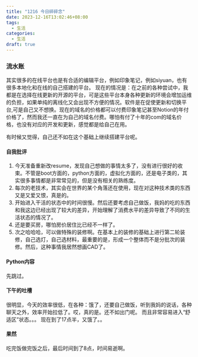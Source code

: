 ```yaml
---
title: "1216 今日碎碎念"
date: 2023-12-16T13:02:46+08:00
tags:
  - 生活
categories:
  - 生活
draft: true
---
```


### 流水账
其实很多的在线平台也是有合适的编辑平台，例如印象笔记，例如siyuan，也有很多本地化和在线的自己搭建的平台。
现在的情况是：在之前的各种尝试中，我都是在选择在线更新的开源的平台，可是这些平台本身各种更新的环境会增加运维的负担，如果单纯的离线化又会出现不方便的情况。软件是在促使更新和切换平台,可是自己又不想换。现在的域名的价格都可以付费印象笔记甚至Notion的年付价格了，然而我还一直在为自己的域名付费。哪怕有付了十年的com的域名价格，也没有对应的开发和更新，感觉都是给自己在用。

有时候又觉得，自己还不如在这个基础上继续搭建平台呢。

#### 自我批评
1. 今天准备重新改resume，发现自己想做的事情太多了，没有进行很好的收束。不管是boot方面的，python方面的，虚拟化方面的，还是电子类的，其实很多事情都是非常常见的，但是没有相关的熟练度。
2. 每次的老技术，其实会在世界的某个角落还在使用，现在对这种技术类的东西又是又爱又恨，真是的。
3. 开始进入干活的状态中的时间很慢。然后还要考虑自己做饭，我妈的吃的东西和我这边已经出现了较大的差异，开始理解了消费水平的差异导致了不同的生活状态的情况了。
4. 还是要买房，哪怕房价居住比已经不一样了。
5. 次之哈哈哈，可以做特殊的装修啊。在基本上的装修的基础上进行第二轮装修，自己选灯，自己选材料，最重要的是，形成一个整体而不是分批次的装修。然后，这种事情我居然想画CAD了。

#### Python内容
先跳过。

#### 下午的吐槽
很明显，今天的效率很低，在各种：饿了，还要自己做饭，听到我妈的说话，各种聊天之外，效率开始拉低了。哎，真的是。还不如出门呢。
而且非常容易进入“舒适区”状态。。。
现在到了17点半，又饿了。。

#### 果然
吃完饭做完饭之后，最后时间到了8点，时间易逝啊。





